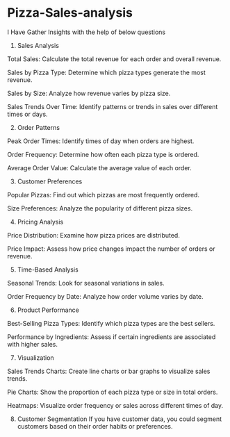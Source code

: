 # Pizza-Sales-analysis

I Have Gather Insights with the help of below questions

1. Sales Analysis

Total Sales: Calculate the total revenue for each order and overall revenue.

Sales by Pizza Type: Determine which pizza types generate the most revenue.

Sales by Size: Analyze how revenue varies by pizza size.

Sales Trends Over Time: Identify patterns or trends in sales over different times or days.

2. Order Patterns

Peak Order Times: Identify times of day when orders are highest.

Order Frequency: Determine how often each pizza type is ordered.

Average Order Value: Calculate the average value of each order.

3. Customer Preferences

Popular Pizzas: Find out which pizzas are most frequently ordered.

Size Preferences: Analyze the popularity of different pizza sizes.

4. Pricing Analysis

Price Distribution: Examine how pizza prices are distributed.

Price Impact: Assess how price changes impact the number of orders or revenue.

5. Time-Based Analysis

Seasonal Trends: Look for seasonal variations in sales.

Order Frequency by Date: Analyze how order volume varies by date.

6. Product Performance

Best-Selling Pizza Types: Identify which pizza types are the best sellers.

Performance by Ingredients: Assess if certain ingredients are associated with higher sales.

7. Visualization

Sales Trends Charts: Create line charts or bar graphs to visualize sales trends.

Pie Charts: Show the proportion of each pizza type or size in total orders.

Heatmaps: Visualize order frequency or sales across different times of day.

8. Customer Segmentation
If you have customer data, you could segment customers based on their order habits or preferences.
